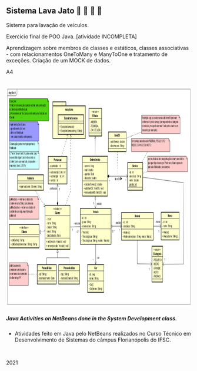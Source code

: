 ## Sistema Lava Jato :red_car: :blue_car: :minibus: :taxi:
Sistema para lavação de veículos. 

Exercício final de POO Java. [atividade INCOMPLETA]

Aprendizagem sobre membros de classes e estáticos, classes associativas - com relacionamentos OneToMany e ManyToOne e tratamento de exceções.
Criação de um MOCK de dados.

<p> A4 </p>
<br>
<img height="600" src="https://github.com/ifYanneelse/sistemaLavaJato/blob/c8ec17dec39a268a0dadc0522cc32ec8efe82326/Lava_completo_A4.png" />
<br>



##### Java Activities on NetBeans done in the System Development class. #####
- Atividades feito em Java pelo NetBeans realizados no Curso Técnico em Desenvolvimento de Sistemas do câmpus Florianópolis do IFSC.

<br>

2021
